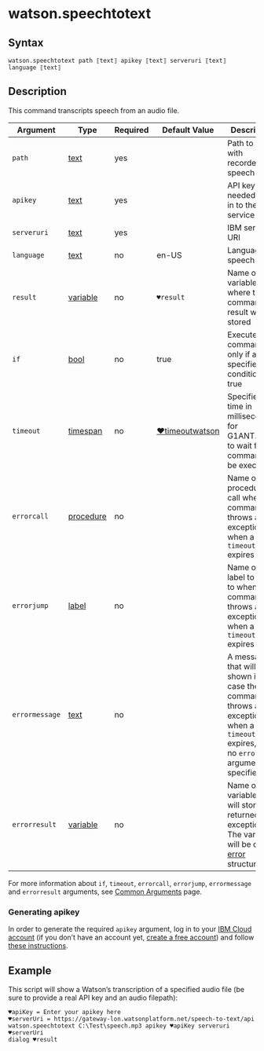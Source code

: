 # watson.speechtotext

## Syntax

```G1ANT
watson.speechtotext path ⟦text⟧ apikey ⟦text⟧ serveruri ⟦text⟧ language ⟦text⟧
```

## Description

This command transcripts speech from an audio file.

| Argument | Type | Required | Default Value | Description |
| -------- | ---- | -------- | ------------- | ----------- |
|`path`| [text](https://manual.g1ant.com/link/G1ANT.Language/G1ANT.Language/Structures/TextStructure.md) | yes |  | Path to a file with recorded speech |
|`apikey`| [text](https://manual.g1ant.com/link/G1ANT.Language/G1ANT.Language/Structures/TextStructure.md) | yes |  | API key needed to log in to the service |
|`serveruri`| [text](https://manual.g1ant.com/link/G1ANT.Language/G1ANT.Language/Structures/TextStructure.md) | yes |                                            | IBM server URI |
|`language`| [text](https://manual.g1ant.com/link/G1ANT.Language/G1ANT.Language/Structures/TextStructure.md) | no | en-US | Language of speech |
| `result`       | [variable](https://manual.g1ant.com/link/G1ANT.Language/G1ANT.Language/Structures/VariableStructure.md) | no       | `♥result`                                                   | Name of a variable where the command's result will be stored |
| `if`           | [bool](https://manual.g1ant.com/link/G1ANT.Language/G1ANT.Language/Structures/BooleanStructure.md) | no       | true                                                        | Executes the command only if a specified condition is true   |
| `timeout`      | [timespan](https://manual.g1ant.com/link/G1ANT.Language/G1ANT.Language/Structures/TimeSpanStructure.md) | no       | [♥timeoutwatson](G1ANT.Addon.Watson/G1ANT.Addon.Watson/Variables/TimeoutWatsonVariable.md) | Specifies time in milliseconds for G1ANT.Robot to wait for the command to be executed |
| `errorcall`    | [procedure](https://manual.g1ant.com/link/G1ANT.Language/G1ANT.Language/Structures/ProcedureStructure.md) | no       |                                                             | Name of a procedure to call when the command throws an exception or when a given `timeout` expires |
| `errorjump`    | [label](https://manual.g1ant.com/link/G1ANT.Language/G1ANT.Language/Structures/LabelStructure.md) | no       |                                                             | Name of the label to jump to when the command throws an exception or when a given `timeout` expires |
| `errormessage` | [text](https://manual.g1ant.com/link/G1ANT.Language/G1ANT.Language/Structures/TextStructure.md) | no       |                                                             | A message that will be shown in case the command throws an exception or when a given `timeout` expires, and no `errorjump` argument is specified |
| `errorresult`  | [variable](https://manual.g1ant.com/link/G1ANT.Language/G1ANT.Language/Structures/VariableStructure.md) | no       |                                                             | Name of a variable that will store the returned exception. The variable will be of [error](G1ANT.Language/G1ANT.Language/Structures/ErrorStructure.md) structure  |

For more information about `if`, `timeout`, `errorcall`, `errorjump`, `errormessage` and `errorresult` arguments, see [Common Arguments](https://manual.g1ant.com/link/G1ANT.Manual/appendices/common-arguments.md) page.

### Generating apikey

In order to generate the required `apikey` argument, log in to your [IBM Cloud account](https://cloud.ibm.com/login) (if you don’t have an account yet, [create a free account](https://cloud.ibm.com/registration)) and follow [these instructions](https://cloud.ibm.com/docs/resources?topic=resources-externalapp#externalapp).

## Example

This script will show a Watson’s transcription of a specified audio file (be sure to provide a real API key and an audio filepath):

```G1ANT
♥apiKey = Enter your apikey here
♥serverUri = https://gateway-lon.watsonplatform.net/speech-to-text/api
watson.speechtotext C:\Test\speech.mp3 apikey ♥apiKey serveruri ♥serverUri
dialog ♥result
```
